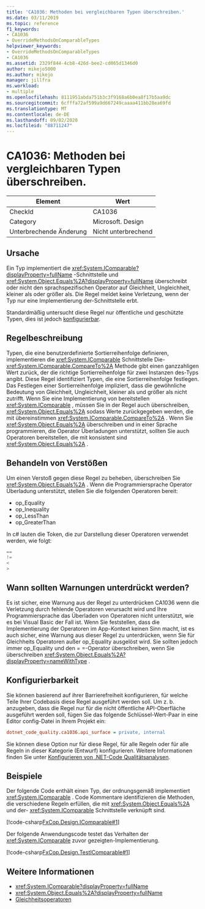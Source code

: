 ```yaml
---
title: 'CA1036: Methoden bei vergleichbaren Typen überschreiben.'
ms.date: 03/11/2019
ms.topic: reference
f1_keywords:
- CA1036
- OverrideMethodsOnComparableTypes
helpviewer_keywords:
- OverrideMethodsOnComparableTypes
- CA1036
ms.assetid: 2329f844-4cb8-426d-bee2-cd065d1346d0
author: mikejo5000
ms.author: mikejo
manager: jillfra
ms.workload:
- multiple
ms.openlocfilehash: 8111951abda751b3c3f9168a6b0ea8f17b5aa9dc
ms.sourcegitcommit: 6cfffa72af599a9d667249caaaa411bb28ea69fd
ms.translationtype: MT
ms.contentlocale: de-DE
ms.lasthandoff: 09/02/2020
ms.locfileid: "88711247"
---
```

# <a name="ca1036-override-methods-on-comparable-types"></a>CA1036: Methoden bei vergleichbaren Typen überschreiben.

|Element|Wert|
|-|-|
|CheckId|CA1036|
|Category|Microsoft. Design|
|Unterbrechende Änderung|Nicht unterbrechend|

## <a name="cause"></a>Ursache

Ein Typ implementiert die <xref:System.IComparable?displayProperty=fullName> -Schnittstelle und <xref:System.Object.Equals%2A?displayProperty=fullName> überschreibt oder nicht den sprachspezifischen Operator auf Gleichheit, Ungleichheit, kleiner als oder größer als. Die Regel meldet keine Verletzung, wenn der Typ nur eine Implementierung der-Schnittstelle erbt.

Standardmäßig untersucht diese Regel nur öffentliche und geschützte Typen, dies ist jedoch [konfigurierbar](#configurability).

## <a name="rule-description"></a>Regelbeschreibung

Typen, die eine benutzerdefinierte Sortierreihenfolge definieren, implementieren die <xref:System.IComparable> Schnittstelle Die- <xref:System.IComparable.CompareTo%2A> Methode gibt einen ganzzahligen Wert zurück, der die richtige Sortierreihenfolge für zwei Instanzen des-Typs angibt. Diese Regel identifiziert Typen, die eine Sortierreihenfolge festlegen. Das Festlegen einer Sortierreihenfolge impliziert, dass die gewöhnliche Bedeutung von Gleichheit, Ungleichheit, kleiner als und größer als nicht zutrifft. Wenn Sie eine Implementierung von bereitstellen <xref:System.IComparable> , müssen Sie in der Regel auch überschreiben, <xref:System.Object.Equals%2A> sodass Werte zurückgegeben werden, die mit übereinstimmen <xref:System.IComparable.CompareTo%2A> . Wenn Sie <xref:System.Object.Equals%2A> überschreiben und in einer Sprache programmieren, die Operator Überladungen unterstützt, sollten Sie auch Operatoren bereitstellen, die mit konsistent sind <xref:System.Object.Equals%2A> .

## <a name="how-to-fix-violations"></a>Behandeln von Verstößen

Um einen Verstoß gegen diese Regel zu beheben, überschreiben Sie <xref:System.Object.Equals%2A> . Wenn die Programmiersprache Operator Überladung unterstützt, stellen Sie die folgenden Operatoren bereit:

- op_Equality
- op_Inequality
- op_LessThan
- op_GreaterThan

In c# lauten die Token, die zur Darstellung dieser Operatoren verwendet werden, wie folgt:

```csharp
==
!=
<
>
```

## <a name="when-to-suppress-warnings"></a>Wann sollten Warnungen unterdrückt werden?

Es ist sicher, eine Warnung aus der Regel zu unterdrücken CA1036 wenn die Verletzung durch fehlende Operatoren verursacht wird und Ihre Programmiersprache das Überladen von Operatoren nicht unterstützt, wie es bei Visual Basic der Fall ist. Wenn Sie feststellen, dass die Implementierung der Operatoren im App-Kontext keinen Sinn macht, ist es auch sicher, eine Warnung aus dieser Regel zu unterdrücken, wenn Sie für Gleichheits Operatoren außer op_Equality ausgelöst wird. Sie sollten jedoch immer op_Equality und den = =-Operator überschreiben, wenn Sie überschreiben <xref:System.Object.Equals%2A?displayProperty=nameWithType> .

## <a name="configurability"></a>Konfigurierbarkeit

Sie können basierend auf ihrer Barrierefreiheit konfigurieren, für welche Teile Ihrer Codebasis diese Regel ausgeführt werden soll. Um z. b. anzugeben, dass die Regel nur für die nicht öffentliche API-Oberfläche ausgeführt werden soll, fügen Sie das folgende Schlüssel-Wert-Paar in eine Editor config-Datei in Ihrem Projekt ein:

```ini
dotnet_code_quality.ca1036.api_surface = private, internal
```

Sie können diese Option nur für diese Regel, für alle Regeln oder für alle Regeln in dieser Kategorie (Entwurf) konfigurieren. Weitere Informationen finden Sie unter [Konfigurieren von .NET-Code Qualitätsanalysen](configure-fxcop-analyzers.md).

## <a name="examples"></a>Beispiele

Der folgende Code enthält einen Typ, der ordnungsgemäß implementiert <xref:System.IComparable> . Code Kommentare identifizieren die Methoden, die verschiedene Regeln erfüllen, die mit <xref:System.Object.Equals%2A> und der- <xref:System.IComparable> Schnittstelle verknüpft sind.

[!code-csharp[FxCop.Design.IComparable#1](../code-quality/codesnippet/CSharp/ca1036-override-methods-on-comparable-types_1.cs)]

Der folgende Anwendungscode testet das Verhalten der <xref:System.IComparable> zuvor gezeigten-Implementierung.

[!code-csharp[FxCop.Design.TestIComparable#1](../code-quality/codesnippet/CSharp/ca1036-override-methods-on-comparable-types_2.cs)]

## <a name="see-also"></a>Weitere Informationen

- <xref:System.IComparable?displayProperty=fullName>
- <xref:System.Object.Equals%2A?displayProperty=fullName>
- [Gleichheitsoperatoren](/dotnet/standard/design-guidelines/equality-operators)
